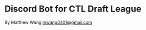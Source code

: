 Discord Bot for CTL Draft League 
================================
By Matthew Wang <mwang0401@gmail.com>